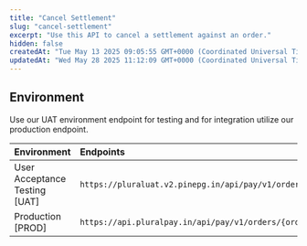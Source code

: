 ```yaml
---
title: "Cancel Settlement"
slug: "cancel-settlement"
excerpt: "Use this API to cancel a settlement against an order."
hidden: false
createdAt: "Tue May 13 2025 09:05:55 GMT+0000 (Coordinated Universal Time)"
updatedAt: "Wed May 28 2025 11:12:09 GMT+0000 (Coordinated Universal Time)"
---
```

## Environment

Use our UAT environment endpoint for testing and for integration utilize our production endpoint.

| Environment                   | Endpoints                                                                                       |
| :---------------------------- | :---------------------------------------------------------------------------------------------- |
| User Acceptance Testing [UAT] | `https://pluraluat.v2.pinepg.in/api/pay/v1/orders/{orderId}/settlementId/{settlementId}/cancel` |
| Production [PROD]             | `https://api.pluralpay.in/api/pay/v1/orders/{orderId}/settlementId/{settlementId}/cancel`       |
